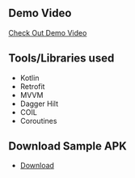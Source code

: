 ## Demo Video
[Check Out Demo Video](https://github.com/bhaveshp750/Juno/blob/master/Juno%20App%20Demo.mp4)

## Tools/Libraries used

- Kotlin
- Retrofit
- MVVM
- Dagger Hilt
- COIL
- Coroutines

## Download Sample APK
- [Download](https://github.com/bhaveshp750/Juno/raw/master/Juno-app-debug.apk)